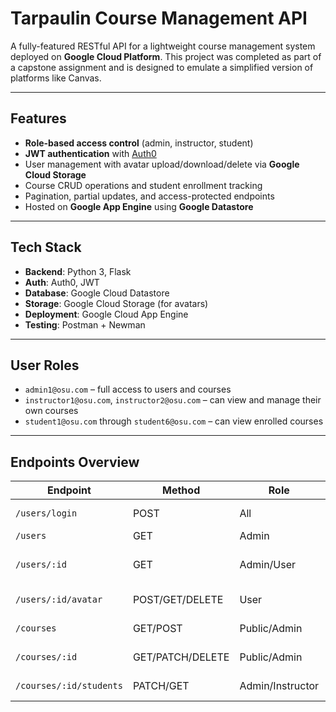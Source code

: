 # Tarpaulin Course Management API

A fully-featured RESTful API for a lightweight course management system deployed on **Google Cloud Platform**. This project was completed as part of a capstone assignment and is designed to emulate a simplified version of platforms like Canvas.

---

## Features

- **Role-based access control** (admin, instructor, student)
- **JWT authentication** with [Auth0](https://auth0.com)
- User management with avatar upload/download/delete via **Google Cloud Storage**
- Course CRUD operations and student enrollment tracking
- Pagination, partial updates, and access-protected endpoints
- Hosted on **Google App Engine** using **Google Datastore**

---

## Tech Stack

- **Backend**: Python 3, Flask
- **Auth**: Auth0, JWT
- **Database**: Google Cloud Datastore
- **Storage**: Google Cloud Storage (for avatars)
- **Deployment**: Google Cloud App Engine
- **Testing**: Postman + Newman

---

## User Roles

- `admin1@osu.com` – full access to users and courses
- `instructor1@osu.com`, `instructor2@osu.com` – can view and manage their own courses
- `student1@osu.com` through `student6@osu.com` – can view enrolled courses

---

## Endpoints Overview

| Endpoint | Method | Role | Description |
|---------|--------|------|-------------|
| `/users/login` | POST | All | Auth0 login → returns JWT |
| `/users` | GET | Admin | Get all users |
| `/users/:id` | GET | Admin/User | Get user details + enrolled/assigned courses |
| `/users/:id/avatar` | POST/GET/DELETE | User | Manage avatar via GCS |
| `/courses` | GET/POST | Public/Admin | View or create courses |
| `/courses/:id` | GET/PATCH/DELETE | Public/Admin | Manage individual course |
| `/courses/:id/students` | PATCH/GET | Admin/Instructor | Enroll or list enrolled students |
